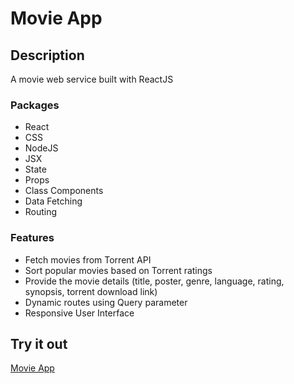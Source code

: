 # Movie App

## Description

A movie web service built with ReactJS

### Packages

- React
- CSS
- NodeJS
- JSX
- State
- Props
- Class Components
- Data Fetching
- Routing

### Features

- Fetch movies from Torrent API
- Sort popular movies based on Torrent ratings
- Provide the movie details (title, poster, genre, language, rating, synopsis, torrent download link)
- Dynamic routes using Query parameter
- Responsive User Interface

## Try it out

[Movie App](https://celine-yoon.github.io/movie-app/)
